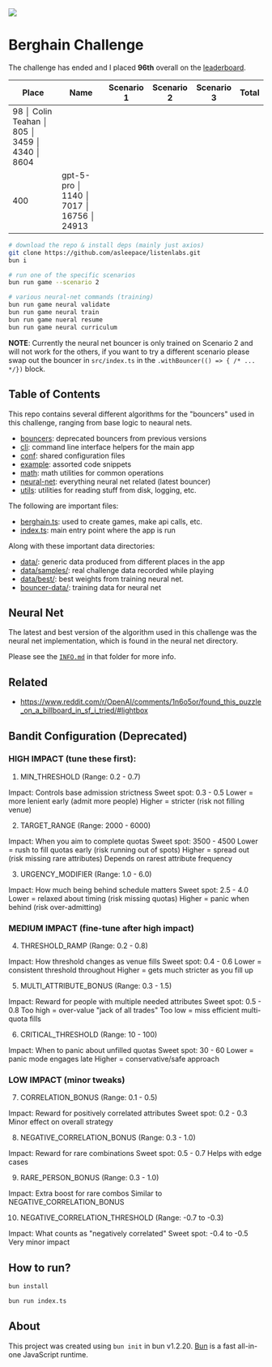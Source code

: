 <img src="https://preview.redd.it/found-this-puzzle-on-a-billboard-in-sf-i-tried-feeding-it-v0-qe2xwiks2smf1.jpeg?width=1080&crop=smart&auto=webp&s=ea76455577cb6d9704b3761d9a158f4b7663bc75" />

# Berghain Challenge

The challenge has ended and I placed **96th** overall on the [leaderboard](https://berghain.challenges.listenlabs.ai/).

| Place                                        | Name                                    | Scenario 1 | Scenario 2 | Scenario 3 | Total |
| -------------------------------------------- | --------------------------------------- | ---------- | ---------- | ---------- | ----- |
| 98 │ Colin Teahan │ 805 │ 3459 │ 4340 │ 8604 |
| 400                                          | gpt-5-pro │ 1140 │ 7017 │ 16756 │ 24913 |

```bash
# download the repo & install deps (mainly just axios)
git clone https://github.com/asleepace/listenlabs.git
bun i

# run one of the specific scenarios
bun run game --scenario 2

# various neural-net commands (training)
bun run game neural validate
bun run game neural train
bun run game nueral resume
bun run game neural curriculum
```

**NOTE**: Currently the neural net bouncer is only trained on Scenario 2 and will not work for the others, if you want to try a different scenario please swap out the bouncer in `src/index.ts` in the `.withBouncer(() => { /* ... */})` block.

## Table of Contents

This repo contains several different algorithms for the "bouncers" used in this challenge, ranging from base logic to neaural nets.

- [bouncers](./src/bouncers/): deprecated bouncers from previous versions
- [cli](./src/cli/): command line interface helpers for the main app
- [conf](./src/conf/): shared configuration files
- [example](./src/example/): assorted code snippets
- [math](./src/math/): math utilities for common operations
- [neural-net](./src/neural-net/): everything neural net related (latest bouncer)
- [utils](./src/utils/): utilities for reading stuff from disk, logging, etc.

The following are important files:

- [berghain.ts](./src/berghain.ts): used to create games, make api calls, etc.
- [index.ts](./src/index.ts): main entry point where the app is run

Along with these important data directories:

- [data/](./data/): generic data produced from different places in the app
- [data/samples/](./data/samples/): real challenge data recorded while playing
- [data/best/](/data/best/): best weights from training neural net.
- [bouncer-data/](/bouncer-data/): training data for neural net

## Neural Net

The latest and best version of the algorithm used in this challenge was the neural net implementation, which is found
in the neural net directory.

Please see the [`INFO.md`](./src/neural-net/INFO.md) in that folder for more info.

## Related

- https://www.reddit.com/r/OpenAI/comments/1n6o5or/found_this_puzzle_on_a_billboard_in_sf_i_tried/#lightbox

## Bandit Configuration (Deprecated)

### HIGH IMPACT (tune these first):

1. MIN_THRESHOLD (Range: 0.2 - 0.7)

Impact: Controls base admission strictness
Sweet spot: 0.3 - 0.5
Lower = more lenient early (admit more people)
Higher = stricter (risk not filling venue)

2. TARGET_RANGE (Range: 2000 - 6000)

Impact: When you aim to complete quotas
Sweet spot: 3500 - 4500
Lower = rush to fill quotas early (risk running out of spots)
Higher = spread out (risk missing rare attributes)
Depends on rarest attribute frequency

3. URGENCY_MODIFIER (Range: 1.0 - 6.0)

Impact: How much being behind schedule matters
Sweet spot: 2.5 - 4.0
Lower = relaxed about timing (risk missing quotas)
Higher = panic when behind (risk over-admitting)

### MEDIUM IMPACT (fine-tune after high impact)

4. THRESHOLD_RAMP (Range: 0.2 - 0.8)

Impact: How threshold changes as venue fills
Sweet spot: 0.4 - 0.6
Lower = consistent threshold throughout
Higher = gets much stricter as you fill up

5. MULTI_ATTRIBUTE_BONUS (Range: 0.3 - 1.5)

Impact: Reward for people with multiple needed attributes
Sweet spot: 0.5 - 0.8
Too high = over-value "jack of all trades"
Too low = miss efficient multi-quota fills

6. CRITICAL_THRESHOLD (Range: 10 - 100)

Impact: When to panic about unfilled quotas
Sweet spot: 30 - 60
Lower = panic mode engages late
Higher = conservative/safe approach

### LOW IMPACT (minor tweaks)

7. CORRELATION_BONUS (Range: 0.1 - 0.5)

Impact: Reward for positively correlated attributes
Sweet spot: 0.2 - 0.3
Minor effect on overall strategy

8. NEGATIVE_CORRELATION_BONUS (Range: 0.3 - 1.0)

Impact: Reward for rare combinations
Sweet spot: 0.5 - 0.7
Helps with edge cases

9. RARE_PERSON_BONUS (Range: 0.3 - 1.0)

Impact: Extra boost for rare combos
Similar to NEGATIVE_CORRELATION_BONUS

10. NEGATIVE_CORRELATION_THRESHOLD (Range: -0.7 to -0.3)

Impact: What counts as "negatively correlated"
Sweet spot: -0.4 to -0.5
Very minor impact

## How to run?

```bash
bun install

bun run index.ts
```

## About

This project was created using `bun init` in bun v1.2.20. [Bun](https://bun.com) is a fast all-in-one JavaScript runtime.
